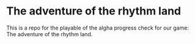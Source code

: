 # The adventure of the rhythm land

This is a repo for the playable of the algha progress check for our game: The adventure of the rhythm land. 